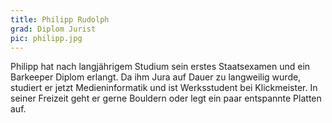 ```yaml
---
title: Philipp Rudolph
grad: Diplom Jurist
pic: philipp.jpg
---
```


Philipp hat nach langjährigem Studium sein erstes Staatsexamen und ein Barkeeper Diplom erlangt. Da ihm Jura auf Dauer zu langweilig wurde, studiert er jetzt Medieninformatik und ist Werksstudent bei Klickmeister. In seiner Freizeit geht er gerne Bouldern oder legt ein paar entspannte Platten auf.
